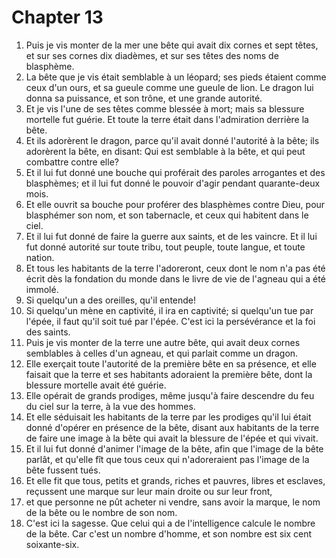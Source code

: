 # Chapter 13

1. Puis je vis monter de la mer une bête qui avait dix cornes et sept têtes, et sur ses cornes dix diadèmes, et sur ses têtes des noms de blasphème.
2. La bête que je vis était semblable à un léopard; ses pieds étaient comme ceux d'un ours, et sa gueule comme une gueule de lion. Le dragon lui donna sa puissance, et son trône, et une grande autorité.
3. Et je vis l'une de ses têtes comme blessée à mort; mais sa blessure mortelle fut guérie. Et toute la terre était dans l'admiration derrière la bête.
4. Et ils adorèrent le dragon, parce qu'il avait donné l'autorité à la bête; ils adorèrent la bête, en disant: Qui est semblable à la bête, et qui peut combattre contre elle?
5. Et il lui fut donné une bouche qui proférait des paroles arrogantes et des blasphèmes; et il lui fut donné le pouvoir d'agir pendant quarante-deux mois.
6. Et elle ouvrit sa bouche pour proférer des blasphèmes contre Dieu, pour blasphémer son nom, et son tabernacle, et ceux qui habitent dans le ciel.
7. Et il lui fut donné de faire la guerre aux saints, et de les vaincre. Et il lui fut donné autorité sur toute tribu, tout peuple, toute langue, et toute nation.
8. Et tous les habitants de la terre l'adoreront, ceux dont le nom n'a pas été écrit dès la fondation du monde dans le livre de vie de l'agneau qui a été immolé.
9. Si quelqu'un a des oreilles, qu'il entende!
10. Si quelqu'un mène en captivité, il ira en captivité; si quelqu'un tue par l'épée, il faut qu'il soit tué par l'épée. C'est ici la persévérance et la foi des saints.
11. Puis je vis monter de la terre une autre bête, qui avait deux cornes semblables à celles d'un agneau, et qui parlait comme un dragon.
12. Elle exerçait toute l'autorité de la première bête en sa présence, et elle faisait que la terre et ses habitants adoraient la première bête, dont la blessure mortelle avait été guérie.
13. Elle opérait de grands prodiges, même jusqu'à faire descendre du feu du ciel sur la terre, à la vue des hommes.
14. Et elle séduisait les habitants de la terre par les prodiges qu'il lui était donné d'opérer en présence de la bête, disant aux habitants de la terre de faire une image à la bête qui avait la blessure de l'épée et qui vivait.
15. Et il lui fut donné d'animer l'image de la bête, afin que l'image de la bête parlât, et qu'elle fît que tous ceux qui n'adoreraient pas l'image de la bête fussent tués.
16. Et elle fit que tous, petits et grands, riches et pauvres, libres et esclaves, reçussent une marque sur leur main droite ou sur leur front,
17. et que personne ne pût acheter ni vendre, sans avoir la marque, le nom de la bête ou le nombre de son nom.
18. C'est ici la sagesse. Que celui qui a de l'intelligence calcule le nombre de la bête. Car c'est un nombre d'homme, et son nombre est six cent soixante-six.


